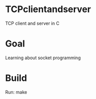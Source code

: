 # TCPclientandserver
TCP client and server in C

# Goal
Learning about socket programming

# Build
Run:
make
